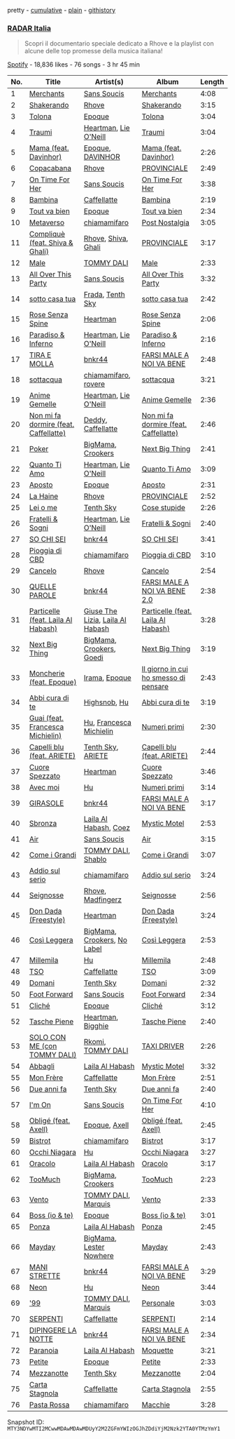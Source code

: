 pretty - [cumulative](/playlists/cumulative/37i9dQZF1DWVjDgOMO8jZl.md) - [plain](/playlists/plain/37i9dQZF1DWVjDgOMO8jZl) - [githistory](https://github.githistory.xyz/mackorone/spotify-playlist-archive/blob/main/playlists/plain/37i9dQZF1DWVjDgOMO8jZl)

### [RADAR Italia](https://open.spotify.com/playlist/37i9dQZF1DWVjDgOMO8jZl)

> Scopri il documentario speciale dedicato a Rhove e la playlist con alcune delle top promesse della musica italiana!

[Spotify](https://open.spotify.com/user/spotify) - 18,836 likes - 76 songs - 3 hr 45 min

| No. | Title | Artist(s) | Album | Length |
|---|---|---|---|---|
| 1 | [Merchants](https://open.spotify.com/track/0Xvi293ApVUdnysGfuSPUd) | [Sans Soucis](https://open.spotify.com/artist/4vXFvvWirlvTwcl184KfDc) | [Merchants](https://open.spotify.com/album/2onw1c7o2S0lNN4qFtIggN) | 4:08 |
| 2 | [Shakerando](https://open.spotify.com/track/4EC028SvtlC25iHQSG2OIa) | [Rhove](https://open.spotify.com/artist/44DWomjW1oDuxIoBIRpmQ4) | [Shakerando](https://open.spotify.com/album/4ZF92wezwJWluQn4CQcXLJ) | 3:15 |
| 3 | [Tolona](https://open.spotify.com/track/6f74ZrISrgps488L1QYSb0) | [Epoque](https://open.spotify.com/artist/5xNhapdkr2QQJoAkK9h67k) | [Tolona](https://open.spotify.com/album/6h8884jQL2kUResMNzgtTf) | 3:04 |
| 4 | [Traumi](https://open.spotify.com/track/2LIM6FxHKqRUcz2gP3byUc) | [Heartman](https://open.spotify.com/artist/7lfWprbkwMtTCuOoKGoYNt), [Lie O'Neill](https://open.spotify.com/artist/3Tg6pYYnrDvaPH2OwyMl3S) | [Traumi](https://open.spotify.com/album/6PddgCmogPiR4yyC6X8chF) | 3:04 |
| 5 | [Mama \(feat\. Davinhor\)](https://open.spotify.com/track/2Q1FMfXs5tOT9Y5JzTwyBW) | [Epoque](https://open.spotify.com/artist/5xNhapdkr2QQJoAkK9h67k), [DAVINHOR](https://open.spotify.com/artist/3viiIGEp9jn0sKz4K0D6HT) | [Mama \(feat\. Davinhor\)](https://open.spotify.com/album/5DaFcleIdZFZDsvx4C4ftg) | 2:26 |
| 6 | [Copacabana](https://open.spotify.com/track/5S7fTiSn3bpJF9UMCp9j97) | [Rhove](https://open.spotify.com/artist/44DWomjW1oDuxIoBIRpmQ4) | [PROVINCIALE](https://open.spotify.com/album/3neHYsGA6MSGSahkig6gCq) | 2:49 |
| 7 | [On Time For Her](https://open.spotify.com/track/4Y5ew6TxDKSirbM8wHYbms) | [Sans Soucis](https://open.spotify.com/artist/4vXFvvWirlvTwcl184KfDc) | [On Time For Her](https://open.spotify.com/album/2wjZrsSc136umDWRM6kMap) | 3:38 |
| 8 | [Bambina](https://open.spotify.com/track/3ConKv3XVOlkcQp0SfaHA3) | [Caffellatte](https://open.spotify.com/artist/7xmNRoYqVgsIiyIwRxrlay) | [Bambina](https://open.spotify.com/album/4RVpMxTNK77CJp8ddQbJjL) | 2:19 |
| 9 | [Tout va bien](https://open.spotify.com/track/4iuWGd3OWbHzzA8dCWoXTn) | [Epoque](https://open.spotify.com/artist/5xNhapdkr2QQJoAkK9h67k) | [Tout va bien](https://open.spotify.com/album/1Mixzi6JgQWY5499xR8ohL) | 2:34 |
| 10 | [Metaverso](https://open.spotify.com/track/4dCMB4V9Zyncd8oFAzWRSZ) | [chiamamifaro](https://open.spotify.com/artist/7IkCnJuIFuZyvZb60a5DEe) | [Post Nostalgia](https://open.spotify.com/album/0ULpaUUm6A6JluH0fnHWiv) | 3:05 |
| 11 | [Compliquè \(feat\. Shiva & Ghali\)](https://open.spotify.com/track/4NAGAsgNfPY2zoP8JfSGXc) | [Rhove](https://open.spotify.com/artist/44DWomjW1oDuxIoBIRpmQ4), [Shiva](https://open.spotify.com/artist/2K5nCggbhSZ00YCYP5qkZS), [Ghali](https://open.spotify.com/artist/3egWSWp7Y4FyCKIyvXbw7L) | [PROVINCIALE](https://open.spotify.com/album/3neHYsGA6MSGSahkig6gCq) | 3:17 |
| 12 | [Male](https://open.spotify.com/track/0BrwoWkbdxvvFnJohaw2pp) | [TOMMY DALI](https://open.spotify.com/artist/0dus12DVjr0hoFaUDOz9B5) | [Male](https://open.spotify.com/album/0SR5JsqwgUC0QxrR1dzBVO) | 2:33 |
| 13 | [All Over This Party](https://open.spotify.com/track/4Wbfb7B6ke5nJZUHX0P7mk) | [Sans Soucis](https://open.spotify.com/artist/4vXFvvWirlvTwcl184KfDc) | [All Over This Party](https://open.spotify.com/album/4ofp2cEcuD3oelw7Qp3ooz) | 3:32 |
| 14 | [sotto casa tua](https://open.spotify.com/track/1IRpiETZQGRNecgAfJOmHe) | [Frada](https://open.spotify.com/artist/1khPlpMPliiZeK53WWSWXY), [Tenth Sky](https://open.spotify.com/artist/2VFljEy461d5COnyYGISD1) | [sotto casa tua](https://open.spotify.com/album/4kLQ38DsCUQ4RPDwmWweWu) | 2:42 |
| 15 | [Rose Senza Spine](https://open.spotify.com/track/2XJc9OFlT2gWcieSgxlfHP) | [Heartman](https://open.spotify.com/artist/7lfWprbkwMtTCuOoKGoYNt) | [Rose Senza Spine](https://open.spotify.com/album/4LCVI9qr0bxmKQUfX7OaIH) | 2:06 |
| 16 | [Paradiso & Inferno](https://open.spotify.com/track/4jmdFKP6vJlEOgTXTftaHW) | [Heartman](https://open.spotify.com/artist/7lfWprbkwMtTCuOoKGoYNt), [Lie O'Neill](https://open.spotify.com/artist/3Tg6pYYnrDvaPH2OwyMl3S) | [Paradiso & Inferno](https://open.spotify.com/album/5pS1WGsTET4iAXgeueFCM9) | 2:16 |
| 17 | [TIRA E MOLLA](https://open.spotify.com/track/57dc9zSqLocF0MjIAv6Yjx) | [bnkr44](https://open.spotify.com/artist/1lwGYDWoXC7E5wDNYZBurw) | [FARSI MALE A NOI VA BENE](https://open.spotify.com/album/4kyZ7s8g1iT6LZAHJAcd29) | 2:48 |
| 18 | [sottacqua](https://open.spotify.com/track/2Pdr33YqelbFwPepOAwBQy) | [chiamamifaro](https://open.spotify.com/artist/7IkCnJuIFuZyvZb60a5DEe), [rovere](https://open.spotify.com/artist/5epzSn98pqluCq6hyGu3ux) | [sottacqua](https://open.spotify.com/album/0zj4qpoGerASVYBsq8uy2z) | 3:21 |
| 19 | [Anime Gemelle](https://open.spotify.com/track/3USBXXTmwCuu6AGrOIztpf) | [Heartman](https://open.spotify.com/artist/7lfWprbkwMtTCuOoKGoYNt), [Lie O'Neill](https://open.spotify.com/artist/3Tg6pYYnrDvaPH2OwyMl3S) | [Anime Gemelle](https://open.spotify.com/album/683rWb7DEe9DWOAIjyz6JB) | 2:36 |
| 20 | [Non mi fa dormire \(feat\. Caffellatte\)](https://open.spotify.com/track/3V2nxW0jTVF60OKbNepxUn) | [Deddy](https://open.spotify.com/artist/7FoxLMG7HePgQvwDfJj7VR), [Caffellatte](https://open.spotify.com/artist/7xmNRoYqVgsIiyIwRxrlay) | [Non mi fa dormire \(feat\. Caffellatte\)](https://open.spotify.com/album/535CWlyiMJgJOgRvbyDF4R) | 2:46 |
| 21 | [Poker](https://open.spotify.com/track/6wHgwzvhFNFT01ecGXNGrI) | [BigMama](https://open.spotify.com/artist/5A0upF7YOXwWW0R5EuahcF), [Crookers](https://open.spotify.com/artist/3o1cwVQfiDWafhYA02k13C) | [Next Big Thing](https://open.spotify.com/album/0TeCxhwt1zggy58jurdvMA) | 2:41 |
| 22 | [Quanto Ti Amo](https://open.spotify.com/track/1NhWxGIXtR2rEfxSvc5hXb) | [Heartman](https://open.spotify.com/artist/7lfWprbkwMtTCuOoKGoYNt), [Lie O'Neill](https://open.spotify.com/artist/3Tg6pYYnrDvaPH2OwyMl3S) | [Quanto Ti Amo](https://open.spotify.com/album/5Z8aea17ANp1pI8q89O7fL) | 3:09 |
| 23 | [Aposto](https://open.spotify.com/track/3KA9IQQuAumlMXg0GxWdKg) | [Epoque](https://open.spotify.com/artist/5xNhapdkr2QQJoAkK9h67k) | [Aposto](https://open.spotify.com/album/1hHnzj2rQ4boFeXBLROIXO) | 2:31 |
| 24 | [La Haine](https://open.spotify.com/track/7BW4fxpnJjIU1ETT6pdSJW) | [Rhove](https://open.spotify.com/artist/44DWomjW1oDuxIoBIRpmQ4) | [PROVINCIALE](https://open.spotify.com/album/3neHYsGA6MSGSahkig6gCq) | 2:52 |
| 25 | [Lei o me](https://open.spotify.com/track/782YSINOuz9ON86WgTeuRD) | [Tenth Sky](https://open.spotify.com/artist/2VFljEy461d5COnyYGISD1) | [Cose stupide](https://open.spotify.com/album/6F7JTOZTCThGzDo6DV1vdq) | 2:26 |
| 26 | [Fratelli & Sogni](https://open.spotify.com/track/7eU88luluIpbVBs3RTYyOd) | [Heartman](https://open.spotify.com/artist/7lfWprbkwMtTCuOoKGoYNt), [Lie O'Neill](https://open.spotify.com/artist/3Tg6pYYnrDvaPH2OwyMl3S) | [Fratelli & Sogni](https://open.spotify.com/album/5aVhpSwVPul3AWaTWq5NZG) | 2:40 |
| 27 | [SO CHI SEI](https://open.spotify.com/track/3uNwqefXvTVJROzoGzOMCj) | [bnkr44](https://open.spotify.com/artist/1lwGYDWoXC7E5wDNYZBurw) | [SO CHI SEI](https://open.spotify.com/album/7H4olKm9KSm2stKpSkih6N) | 3:41 |
| 28 | [Pioggia di CBD](https://open.spotify.com/track/5eL7azGDSAndUemSxGm79B) | [chiamamifaro](https://open.spotify.com/artist/7IkCnJuIFuZyvZb60a5DEe) | [Pioggia di CBD](https://open.spotify.com/album/4UcG471p9uZwNJUGLRG4Ib) | 3:10 |
| 29 | [Cancelo](https://open.spotify.com/track/4lstxdn27jZqnTuyaLeJfq) | [Rhove](https://open.spotify.com/artist/44DWomjW1oDuxIoBIRpmQ4) | [Cancelo](https://open.spotify.com/album/4elXQH4dGGNYwjy8f7UcB8) | 2:54 |
| 30 | [QUELLE PAROLE](https://open.spotify.com/track/44FeZREhPwoT8lYNImkVV6) | [bnkr44](https://open.spotify.com/artist/1lwGYDWoXC7E5wDNYZBurw) | [FARSI MALE A NOI VA BENE 2.0](https://open.spotify.com/album/3V5mL95C6ca2X7UoQAwGpo) | 2:38 |
| 31 | [Particelle \(feat\. Laila Al Habash\)](https://open.spotify.com/track/2w75dcKrvv4GRShZ4JEsFx) | [Giuse The Lizia](https://open.spotify.com/artist/5RUZs42sw44u16SpQQvubK), [Laila Al Habash](https://open.spotify.com/artist/6TlzdBQJ60fuenBUtDARlg) | [Particelle \(feat\. Laila Al Habash\)](https://open.spotify.com/album/1vlzf9KjSJ3Bm8T6MoGbas) | 3:28 |
| 32 | [Next Big Thing](https://open.spotify.com/track/3kkvWnuim3d3n9qXCBg9mT) | [BigMama](https://open.spotify.com/artist/5A0upF7YOXwWW0R5EuahcF), [Crookers](https://open.spotify.com/artist/3o1cwVQfiDWafhYA02k13C), [Goedi](https://open.spotify.com/artist/7bZowks3ghYkw5ywye26j9) | [Next Big Thing](https://open.spotify.com/album/0TeCxhwt1zggy58jurdvMA) | 3:19 |
| 33 | [Moncherie \(feat\. Epoque\)](https://open.spotify.com/track/3WEIhQXeExw6gRwxvOa1Ny) | [Irama](https://open.spotify.com/artist/5iot8OPcosJN9nCl7I5SdK), [Epoque](https://open.spotify.com/artist/5xNhapdkr2QQJoAkK9h67k) | [Il giorno in cui ho smesso di pensare](https://open.spotify.com/album/2bL1yZKdgMo1syeyCYDwhq) | 2:43 |
| 34 | [Abbi cura di te](https://open.spotify.com/track/0GNs56eb5LSYISdi3akjeR) | [Highsnob](https://open.spotify.com/artist/47RMRcPX8zWGaiMSZRuOd4), [Hu](https://open.spotify.com/artist/1XZA7vX3UDejpAFJtywlL6) | [Abbi cura di te](https://open.spotify.com/album/6XSxwHFDbUJ45wNnn6JklQ) | 3:19 |
| 35 | [Guai \(feat\. Francesca Michielin\)](https://open.spotify.com/track/34hOXJuqGnxRVg0B5eDrpG) | [Hu](https://open.spotify.com/artist/1XZA7vX3UDejpAFJtywlL6), [Francesca Michielin](https://open.spotify.com/artist/4jFlmD92WULLlaRS8Cj6QS) | [Numeri primi](https://open.spotify.com/album/72dqKyvNBKYp2LT4KC38vH) | 2:30 |
| 36 | [Capelli blu \(feat\. ARIETE\)](https://open.spotify.com/track/5sXsXtwDBgINAVwhoX6Ys2) | [Tenth Sky](https://open.spotify.com/artist/2VFljEy461d5COnyYGISD1), [ARIETE](https://open.spotify.com/artist/2T4kh33TYdnDesvlQyRst8) | [Capelli blu \(feat\. ARIETE\)](https://open.spotify.com/album/1uAagTn6V0Uy7auhsgOCR5) | 2:44 |
| 37 | [Cuore Spezzato](https://open.spotify.com/track/7zKKDIJ2O9hU60D0QAMovz) | [Heartman](https://open.spotify.com/artist/7lfWprbkwMtTCuOoKGoYNt) | [Cuore Spezzato](https://open.spotify.com/album/6XhfFeVmH0ZjtKfhGRDRTq) | 3:46 |
| 38 | [Avec moi](https://open.spotify.com/track/4b3d5gAAIUUhbzhRjQAZ97) | [Hu](https://open.spotify.com/artist/1XZA7vX3UDejpAFJtywlL6) | [Numeri primi](https://open.spotify.com/album/72dqKyvNBKYp2LT4KC38vH) | 3:14 |
| 39 | [GIRASOLE](https://open.spotify.com/track/6Q5BuRgXZOWItqzvZfjKxw) | [bnkr44](https://open.spotify.com/artist/1lwGYDWoXC7E5wDNYZBurw) | [FARSI MALE A NOI VA BENE](https://open.spotify.com/album/4kyZ7s8g1iT6LZAHJAcd29) | 3:17 |
| 40 | [Sbronza](https://open.spotify.com/track/13O6v6qGF3GI60fKpFkJIU) | [Laila Al Habash](https://open.spotify.com/artist/6TlzdBQJ60fuenBUtDARlg), [Coez](https://open.spotify.com/artist/5dXlc7MnpaTeUIsHLVe3n4) | [Mystic Motel](https://open.spotify.com/album/1DuxRyJopWZslxD48VCaa4) | 2:53 |
| 41 | [Air](https://open.spotify.com/track/4n73tZIQt1h4Fp4YU68eDP) | [Sans Soucis](https://open.spotify.com/artist/4vXFvvWirlvTwcl184KfDc) | [Air](https://open.spotify.com/album/2VRyPaFCaZiIaIDC3ZS6fO) | 3:15 |
| 42 | [Come i Grandi](https://open.spotify.com/track/1DOajHZ9LD7MlNVHz8NMup) | [TOMMY DALI](https://open.spotify.com/artist/0dus12DVjr0hoFaUDOz9B5), [Shablo](https://open.spotify.com/artist/6hkKbkZGvAXuvle2FhCnxy) | [Come i Grandi](https://open.spotify.com/album/61zWMNozdieRSJKQw1nzyR) | 3:07 |
| 43 | [Addio sul serio](https://open.spotify.com/track/0hPJkAuxZXnVCIEJPsAOaD) | [chiamamifaro](https://open.spotify.com/artist/7IkCnJuIFuZyvZb60a5DEe) | [Addio sul serio](https://open.spotify.com/album/0UEOp8rylvCtOqtJ98FpfP) | 3:24 |
| 44 | [Seignosse](https://open.spotify.com/track/1aHWdsWQooVkRhZL2oU8m2) | [Rhove](https://open.spotify.com/artist/44DWomjW1oDuxIoBIRpmQ4), [Madfingerz](https://open.spotify.com/artist/4VmOlyJsnQB93ZIGMO2XWo) | [Seignosse](https://open.spotify.com/album/5TmDheBbiIysuxMl2Qjhfg) | 2:56 |
| 45 | [Don Dada \(Freestyle\)](https://open.spotify.com/track/6jo48Qtrytwsr8kQeWxxAO) | [Heartman](https://open.spotify.com/artist/7lfWprbkwMtTCuOoKGoYNt) | [Don Dada \(Freestyle\)](https://open.spotify.com/album/5GxifqmiUiBmR2T4kZFuWX) | 3:24 |
| 46 | [Così Leggera](https://open.spotify.com/track/27gcKMZcvsiwyVdo0XFZLB) | [BigMama](https://open.spotify.com/artist/5A0upF7YOXwWW0R5EuahcF), [Crookers](https://open.spotify.com/artist/3o1cwVQfiDWafhYA02k13C), [No Label](https://open.spotify.com/artist/7eSQIwqpU7HGvEQVgcMqQx) | [Così Leggera](https://open.spotify.com/album/0Rjhyjo9x4aI0siMTVlOlj) | 2:53 |
| 47 | [Millemila](https://open.spotify.com/track/21Z6MRumkQbvgyfXPrrMrW) | [Hu](https://open.spotify.com/artist/1XZA7vX3UDejpAFJtywlL6) | [Millemila](https://open.spotify.com/album/5TdbB1CB4H90cDWSHlBFNC) | 2:48 |
| 48 | [TSO](https://open.spotify.com/track/361XEjtQol1QjvRNNKZisL) | [Caffellatte](https://open.spotify.com/artist/7xmNRoYqVgsIiyIwRxrlay) | [TSO](https://open.spotify.com/album/2DPY9Y2HcDleJW1LuAlkan) | 3:09 |
| 49 | [Domani](https://open.spotify.com/track/3yMk7pMnagDE4UX7H70RFp) | [Tenth Sky](https://open.spotify.com/artist/2VFljEy461d5COnyYGISD1) | [Domani](https://open.spotify.com/album/07z28nrfMwEHEZCJM4Mecu) | 2:32 |
| 50 | [Foot Forward](https://open.spotify.com/track/3Dm9mSyalSfqHdUPX5TLyR) | [Sans Soucis](https://open.spotify.com/artist/4vXFvvWirlvTwcl184KfDc) | [Foot Forward](https://open.spotify.com/album/6e3Yr0Yj7NM3ejYig0CyMK) | 2:34 |
| 51 | [Cliché](https://open.spotify.com/track/7feAP0q0KS4DW0blbHK7Pn) | [Epoque](https://open.spotify.com/artist/5xNhapdkr2QQJoAkK9h67k) | [Cliché](https://open.spotify.com/album/6bYA5jFVkSwtq3cFpGCvOz) | 3:12 |
| 52 | [Tasche Piene](https://open.spotify.com/track/6FDnLloftKFqfavEIxGJy2) | [Heartman](https://open.spotify.com/artist/7lfWprbkwMtTCuOoKGoYNt), [Bigghie](https://open.spotify.com/artist/2nLSzxzEXcb6ZSqSjWNnul) | [Tasche Piene](https://open.spotify.com/album/1rqwu4TY5aQVaipvV6TED7) | 2:40 |
| 53 | [SOLO CON ME \(con TOMMY DALI\)](https://open.spotify.com/track/6v03mGE1388jzs9Ufvivia) | [Rkomi](https://open.spotify.com/artist/056KMTw6IztdQjBmFfVyO3), [TOMMY DALI](https://open.spotify.com/artist/0dus12DVjr0hoFaUDOz9B5) | [TAXI DRIVER](https://open.spotify.com/album/4D04TN7Kw7Bq98kfDjUmgh) | 2:26 |
| 54 | [Abbagli](https://open.spotify.com/track/7Fo4H8E05oL7czxsEaHLo1) | [Laila Al Habash](https://open.spotify.com/artist/6TlzdBQJ60fuenBUtDARlg) | [Mystic Motel](https://open.spotify.com/album/1DuxRyJopWZslxD48VCaa4) | 3:32 |
| 55 | [Mon Frère](https://open.spotify.com/track/0ECjuTZzoNxv8hRSYS05AX) | [Caffellatte](https://open.spotify.com/artist/7xmNRoYqVgsIiyIwRxrlay) | [Mon Frère](https://open.spotify.com/album/4oNPumU0MDQmVBp22tZLil) | 2:51 |
| 56 | [Due anni fa](https://open.spotify.com/track/1kSspMQ30u9gHEiRlXvlMm) | [Tenth Sky](https://open.spotify.com/artist/2VFljEy461d5COnyYGISD1) | [Due anni fa](https://open.spotify.com/album/3RB9f0yIzMt3fNDTTT8xx7) | 2:40 |
| 57 | [I'm On](https://open.spotify.com/track/2wo5YYmTIeGhE6tbf0c0NN) | [Sans Soucis](https://open.spotify.com/artist/4vXFvvWirlvTwcl184KfDc) | [On Time For Her](https://open.spotify.com/album/2wjZrsSc136umDWRM6kMap) | 4:10 |
| 58 | [Obligé \(feat\. Axell\)](https://open.spotify.com/track/3ylACUPfBSPxP7KE1QRvxP) | [Epoque](https://open.spotify.com/artist/5xNhapdkr2QQJoAkK9h67k), [Axell](https://open.spotify.com/artist/2ySYVtBVDE24iUcJGfHRka) | [Obligé \(feat\. Axell\)](https://open.spotify.com/album/6SYrKjw00rrplLbusba2Cn) | 2:45 |
| 59 | [Bistrot](https://open.spotify.com/track/6BVYZ55BxhxYxOH4Tfid77) | [chiamamifaro](https://open.spotify.com/artist/7IkCnJuIFuZyvZb60a5DEe) | [Bistrot](https://open.spotify.com/album/67PCJjaYPG1cUjD9KXpQVm) | 3:17 |
| 60 | [Occhi Niagara](https://open.spotify.com/track/6FAt6ZLFlPpjg26N5vZcIJ) | [Hu](https://open.spotify.com/artist/1XZA7vX3UDejpAFJtywlL6) | [Occhi Niagara](https://open.spotify.com/album/5e4Ja9BU1I6flN0insmf1y) | 3:27 |
| 61 | [Oracolo](https://open.spotify.com/track/33SLkWv2MYlUhtUiIyy6hH) | [Laila Al Habash](https://open.spotify.com/artist/6TlzdBQJ60fuenBUtDARlg) | [Oracolo](https://open.spotify.com/album/1aHsVu3iBZ3EWqm3U0R4Oy) | 3:17 |
| 62 | [TooMuch](https://open.spotify.com/track/4xNJDgvIlMjFIVTr7Fz72j) | [BigMama](https://open.spotify.com/artist/5A0upF7YOXwWW0R5EuahcF), [Crookers](https://open.spotify.com/artist/3o1cwVQfiDWafhYA02k13C) | [TooMuch](https://open.spotify.com/album/5W1SrEyT5psrYtuyqkOyCi) | 2:23 |
| 63 | [Vento](https://open.spotify.com/track/5t5qgKLqicCX7qrbYR3GHM) | [TOMMY DALI](https://open.spotify.com/artist/0dus12DVjr0hoFaUDOz9B5), [Marquis](https://open.spotify.com/artist/085cKKfPPbCCfU5LBPXkuC) | [Vento](https://open.spotify.com/album/0tEm7FepTMZ4JgfloAAQrJ) | 2:33 |
| 64 | [Boss \(io & te\)](https://open.spotify.com/track/5lXDYzI9tKb6Vx6Wg1yq4a) | [Epoque](https://open.spotify.com/artist/5xNhapdkr2QQJoAkK9h67k) | [Boss \(io & te\)](https://open.spotify.com/album/6dQS4H6TAnoFx45RGVrGVy) | 3:01 |
| 65 | [Ponza](https://open.spotify.com/track/5HfObWIsEfQ2PW5Kn57IId) | [Laila Al Habash](https://open.spotify.com/artist/6TlzdBQJ60fuenBUtDARlg) | [Ponza](https://open.spotify.com/album/3eeyeSBJ0KSAmhgf91dWhO) | 2:45 |
| 66 | [Mayday](https://open.spotify.com/track/6BfywUJ9tXjFNVvLZU1wNW) | [BigMama](https://open.spotify.com/artist/5A0upF7YOXwWW0R5EuahcF), [Lester Nowhere](https://open.spotify.com/artist/0wolj0IKnhhYnBFynfNaQn) | [Mayday](https://open.spotify.com/album/5AwOXRsX7ZO4Q9n4g0C9N0) | 2:43 |
| 67 | [MANI STRETTE](https://open.spotify.com/track/5Qo4lrFwepxf9bofOradCv) | [bnkr44](https://open.spotify.com/artist/1lwGYDWoXC7E5wDNYZBurw) | [FARSI MALE A NOI VA BENE](https://open.spotify.com/album/4kyZ7s8g1iT6LZAHJAcd29) | 3:29 |
| 68 | [Neon](https://open.spotify.com/track/0g6UGZ5tT22aThl4DdKg37) | [Hu](https://open.spotify.com/artist/1XZA7vX3UDejpAFJtywlL6) | [Neon](https://open.spotify.com/album/3HO76Ham4KcLnMY7PsCCTp) | 3:44 |
| 69 | ['99](https://open.spotify.com/track/69wEOSLds5SSKy4lUVbaS2) | [TOMMY DALI](https://open.spotify.com/artist/0dus12DVjr0hoFaUDOz9B5), [Marquis](https://open.spotify.com/artist/085cKKfPPbCCfU5LBPXkuC) | [Personale](https://open.spotify.com/album/7h6T5PwDffabt7N6xBQh3Q) | 3:03 |
| 70 | [SERPENTI](https://open.spotify.com/track/0M23VPfGeVvHpBM1rYhULk) | [Caffellatte](https://open.spotify.com/artist/7xmNRoYqVgsIiyIwRxrlay) | [SERPENTI](https://open.spotify.com/album/5XUlQst8QXgZPheieGtDG8) | 2:14 |
| 71 | [DIPINGERE LA NOTTE](https://open.spotify.com/track/5A6Rrz4XBXPMRAlVN1tLOR) | [bnkr44](https://open.spotify.com/artist/1lwGYDWoXC7E5wDNYZBurw) | [FARSI MALE A NOI VA BENE](https://open.spotify.com/album/4kyZ7s8g1iT6LZAHJAcd29) | 2:34 |
| 72 | [Paranoia](https://open.spotify.com/track/3yHmVCjg1ed4BrPJIwj2DL) | [Laila Al Habash](https://open.spotify.com/artist/6TlzdBQJ60fuenBUtDARlg) | [Moquette](https://open.spotify.com/album/0oST0heRwy4pEVmiMTTqz7) | 3:21 |
| 73 | [Petite](https://open.spotify.com/track/2Yuqyd3Ah8n2pcumd7xB6v) | [Epoque](https://open.spotify.com/artist/5xNhapdkr2QQJoAkK9h67k) | [Petite](https://open.spotify.com/album/7lXvqyfPkgQpx6jXTOQBni) | 2:33 |
| 74 | [Mezzanotte](https://open.spotify.com/track/652Qiud4KveJC4uUDFDXNw) | [Tenth Sky](https://open.spotify.com/artist/2VFljEy461d5COnyYGISD1) | [Mezzanotte](https://open.spotify.com/album/1pNTOh7L7lDbZGelqCpEKo) | 2:04 |
| 75 | [Carta Stagnola](https://open.spotify.com/track/4AtrGRtFW1EBlarvKAHC7v) | [Caffellatte](https://open.spotify.com/artist/7xmNRoYqVgsIiyIwRxrlay) | [Carta Stagnola](https://open.spotify.com/album/5w1x81v8JwYQ3dxsDwyaFT) | 2:55 |
| 76 | [Pasta Rossa](https://open.spotify.com/track/4ZM0faoYcQViZmQYKUdpyc) | [chiamamifaro](https://open.spotify.com/artist/7IkCnJuIFuZyvZb60a5DEe) | [Macchie](https://open.spotify.com/album/24TYUiY7aNSq7MeI9VamLh) | 3:28 |

Snapshot ID: `MTY3NDYwMTI2MCwwMDAwMDAwMDUyY2M2ZGFmYWIzOGJhZDdiYjM2Nzk2YTA0YTMzYmY1`

